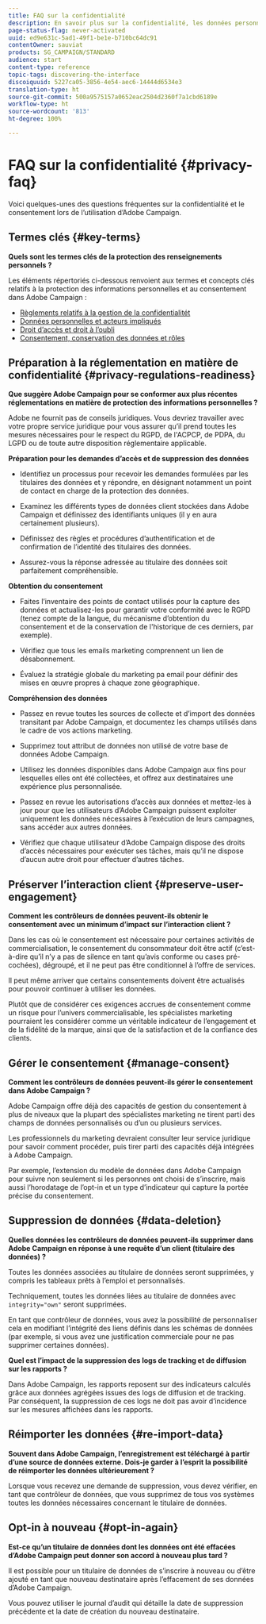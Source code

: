 ```yaml
---
title: FAQ sur la confidentialité
description: En savoir plus sur la confidentialité, les données personnelles et la gestion du consentement dans Adobe Campaign Standard
page-status-flag: never-activated
uuid: ed9e631c-5ad1-49f1-be1e-b710bc64dc91
contentOwner: sauviat
products: SG_CAMPAIGN/STANDARD
audience: start
content-type: reference
topic-tags: discovering-the-interface
discoiquuid: 5227ca05-3856-4e54-aec6-14444d6534e3
translation-type: ht
source-git-commit: 500a9575157a0652eac2504d2360f7a1cbd6189e
workflow-type: ht
source-wordcount: '813'
ht-degree: 100%

---
```



# FAQ sur la confidentialité {#privacy-faq}

Voici quelques-unes des questions fréquentes sur la confidentialité et le consentement lors de l’utilisation d’Adobe Campaign.

## Termes clés {#key-terms}

**Quels sont les termes clés de la protection des renseignements personnels ?**

Les éléments répertoriés ci-dessous renvoient aux termes et concepts clés relatifs à la protection des informations personnelles et au consentement dans Adobe Campaign :

* [Règlements relatifs à la gestion de la confidentialitét](../../start/using/privacy-management.md#privacy-management-regulations)
* [Données personnelles et acteurs impliqués](../../start/using/privacy.md#personal-data)
* [Droit d’accès et droit à l’oubli](../../start/using/privacy-management.md#right-access-forgotten)
* [Consentement, conservation des données et rôles](../../start/using/privacy-management.md#consent-retention-roles)

## Préparation à la réglementation en matière de confidentialité {#privacy-regulations-readiness}

**Que suggère Adobe Campaign pour se conformer aux plus récentes réglementations en matière de protection des informations personnelles ?**

Adobe ne fournit pas de conseils juridiques. Vous devriez travailler avec votre propre service juridique pour vous assurer qu’il prend toutes les mesures nécessaires pour le respect du RGPD, de l&#39;ACPCP, de PDPA, du LGPD ou de toute autre disposition réglementaire applicable.

**Préparation pour les demandes d’accès et de suppression des données**

* Identifiez un processus pour recevoir les demandes formulées par les titulaires des données et y répondre, en désignant notamment un point de contact en charge de la protection des données.

* Examinez les différents types de données client stockées dans Adobe Campaign et définissez des identifiants uniques (il y en aura certainement plusieurs).

* Définissez des règles et procédures d’authentification et de confirmation de l’identité des titulaires des données.

* Assurez-vous la réponse adressée au titulaire des données soit parfaitement compréhensible.

**Obtention du consentement**

* Faites l’inventaire des points de contact utilisés pour la capture des données et actualisez-les pour garantir votre conformité avec le RGPD (tenez compte de la langue, du mécanisme d’obtention du consentement et de la conservation de l&#39;historique de ces derniers, par exemple).

* Vérifiez que tous les emails marketing comprennent un lien de désabonnement.

* Évaluez la stratégie globale du marketing pa email pour définir des mises en œuvre propres à chaque zone géographique.

**Compréhension des données**

* Passez en revue toutes les sources de collecte et d’import des données transitant par Adobe Campaign, et documentez les champs utilisés dans le cadre de vos actions marketing.

* Supprimez tout attribut de données non utilisé de votre base de données Adobe Campaign.

* Utilisez les données disponibles dans Adobe Campaign aux fins pour lesquelles elles ont été collectées, et offrez aux destinataires une expérience plus personnalisée.

* Passez en revue les autorisations d’accès aux données et mettez-les à jour pour que les utilisateurs d’Adobe Campaign puissent exploiter uniquement les données nécessaires à l’exécution de leurs campagnes, sans accéder aux autres données.

* Vérifiez que chaque utilisateur d’Adobe Campaign dispose des droits d’accès nécessaires pour exécuter ses tâches, mais qu’il ne dispose d’aucun autre droit pour effectuer d’autres tâches.

## Préserver l’interaction client {#preserve-user-engagement}

**Comment les contrôleurs de données peuvent-ils obtenir le consentement avec un minimum d’impact sur l’interaction client ?**

Dans les cas où le consentement est nécessaire pour certaines activités de commercialisation, le consentement du consommateur doit être actif (c’est-à-dire qu’il n’y a pas de silence en tant qu’avis conforme ou cases pré-cochées), dégroupé, et il ne peut pas être conditionnel à l’offre de services.

Il peut même arriver que certains consentements doivent être actualisés pour pouvoir continuer à utiliser les données.

Plutôt que de considérer ces exigences accrues de consentement comme un risque pour l’univers commercialisable, les spécialistes marketing pourraient les considérer comme un véritable indicateur de l’engagement et de la fidélité de la marque, ainsi que de la satisfaction et de la confiance des clients.

## Gérer le consentement {#manage-consent}

**Comment les contrôleurs de données peuvent-ils gérer le consentement dans Adobe Campaign ?**

Adobe Campaign offre déjà des capacités de gestion du consentement à plus de niveaux que la plupart des spécialistes marketing ne tirent parti des champs de données personnalisés ou d’un ou plusieurs services.

Les professionnels du marketing devraient consulter leur service juridique pour savoir comment procéder, puis tirer parti des capacités déjà intégrées à Adobe Campaign.

Par exemple, l’extension du modèle de données dans Adobe Campaign pour suivre non seulement si les personnes ont choisi de s’inscrire, mais aussi l’horodatage de l’opt-in et un type d’indicateur qui capture la portée précise du consentement.

## Suppression de données {#data-deletion}

**Quelles données les contrôleurs de données peuvent-ils supprimer dans Adobe Campaign en réponse à une requête d’un client (titulaire des données) ?**

Toutes les données associées au titulaire de données seront supprimées, y compris les tableaux prêts à l’emploi et personnalisés.

Techniquement, toutes les données liées au titulaire de données avec `integrity="own"` seront supprimées.

En tant que contrôleur de données, vous avez la possibilité de personnaliser cela en modifiant l’intégrité des liens définis dans les schémas de données (par exemple, si vous avez une justification commerciale pour ne pas supprimer certaines données).

**Quel est l’impact de la suppression des logs de tracking et de diffusion sur les rapports ?**

Dans Adobe Campaign, les rapports reposent sur des indicateurs calculés grâce aux données agrégées issues des logs de diffusion et de tracking. Par conséquent, la suppression de ces logs ne doit pas avoir d’incidence sur les mesures affichées dans les rapports.

## Réimporter les données {#re-import-data}

**Souvent dans Adobe Campaign, l’enregistrement est téléchargé à partir d’une source de données externe. Dois-je garder à l’esprit la possibilité de réimporter les données ultérieurement ?**

Lorsque vous recevez une demande de suppression, vous devez vérifier, en tant que contrôleur de données, que vous supprimez de tous vos systèmes toutes les données nécessaires concernant le titulaire de données.

## Opt-in à nouveau {#opt-in-again}

**Est-ce qu’un titulaire de données dont les données ont été effacées d’Adobe Campaign peut donner son accord à nouveau plus tard ?**

Il est possible pour un titulaire de données de s’inscrire à nouveau ou d’être ajouté en tant que nouveau destinataire après l’effacement de ses données d’Adobe Campaign.

Vous pouvez utiliser le journal d’audit qui détaille la date de suppression précédente et la date de création du nouveau destinataire.